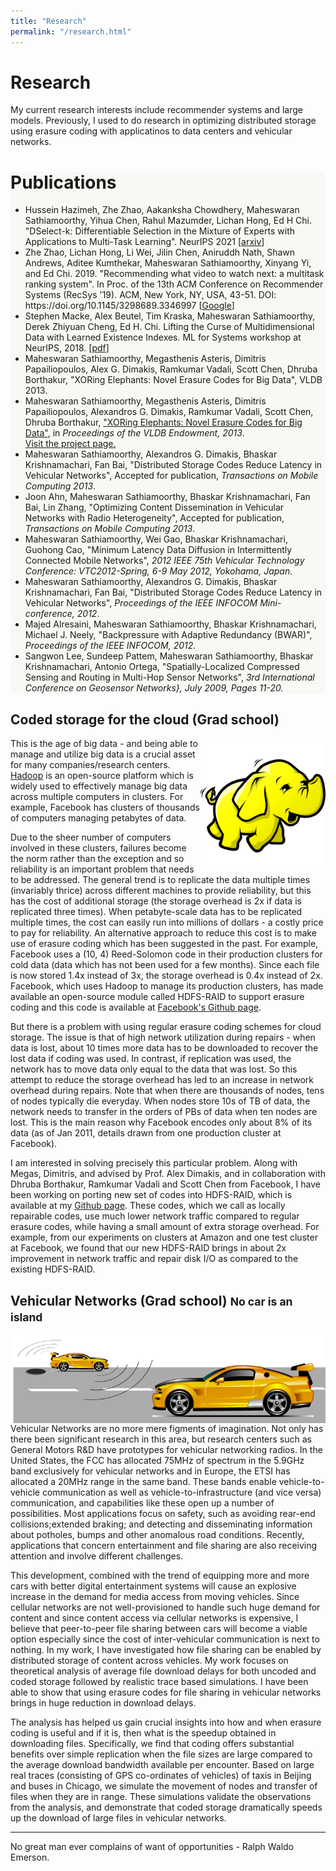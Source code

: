 ```yaml
---
title: "Research"
permalink: "/research.html"
---
```

  <div class="container">
  	<div class="jumbotron jumbotron-fluid jumbotron-home pt-0 pb-0 mt-3 mb-2rem bg-lightblue position-relative">
    <div class="pl-4 pr-0 h-100 tofront">
        <div class="row justify-content-between">
            <div class="col-md-6 pt-6 pb-6 pr-lg-4 align-self-center">
                <h1 class="mb-3">Research</h1>
                My current research interests include recommender systems and large models. Previously, I used to do research in optimizing distributed storage using erasure coding with applicatinos to data centers and vehicular networks.
                <br>
            </div>
            <div class="col-md-6 d-none d-md-block pr-0" style="background-size:cover;background-image:url(assets/images/recsys.png);"></div>
        </div>
    </div>
	</div>
	<div class="jumbotron jumbotron-fluid jumbotron-home pt-0 pb-0 mt-3 mb-2rem position-relative" style="background-color: #f9f8f4;">
    <div class="pl-4 pr-0 h-100 tofront">
        <div class="row justify-content-between">
            <div class="col-md-12 pt-6 pb-6 pr-lg-4 align-self-center">
                <h1 class="mb-3">Publications</h1>
                <ul>
                    <li>Hussein Hazimeh, Zhe Zhao, Aakanksha Chowdhery, Maheswaran Sathiamoorthy, Yihua Chen, Rahul Mazumder, Lichan Hong, Ed H Chi. "DSelect-k: Differentiable Selection in the Mixture of Experts with Applications to Multi-Task Learning". NeurIPS 2021 [<a href="https://arxiv.org/abs/2106.03760">arxiv</a>]</li>
                    <li>Zhe Zhao, Lichan Hong, Li Wei, Jilin Chen, Aniruddh Nath, Shawn Andrews, Aditee Kumthekar, Maheswaran Sathiamoorthy, Xinyang Yi, and Ed Chi. 2019. "Recommending what video to watch next: a multitask ranking system". In Proc. of the 13th ACM Conference on Recommender Systems (RecSys '19). ACM, New York, NY, USA, 43-51. DOI: https://doi.org/10.1145/3298689.3346997 [<a href="https://research.google/pubs/pub49380/">Google</a>]</li>
                    <li>Stephen Macke, Alex Beutel, Tim Kraska, Maheswaran Sathiamoorthy, Derek Zhiyuan Cheng, Ed H. Chi. Lifting the Curse of Multidimensional Data with Learned Existence Indexes. ML for Systems workshop at NeurIPS, 2018. [<a href="https://drive.google.com/file/d/18KqfX-GUVC-v2OwFhEtE2Y9QeRNZjOi4/view">pdf</a>]</li>
                    <li>Maheswaran Sathiamoorthy, Megasthenis Asteris, Dimitris Papailiopoulos, Alex G. Dimakis, Ramkumar Vadali, Scott Chen, Dhruba Borthakur, "XORing Elephants: Novel Erasure Codes for Big Data", VLDB 2013.</li>
                    <li> Maheswaran Sathiamoorthy, Megasthenis Asteris, Dimitris Papailiopoulos, Alexandros G.  Dimakis, Ramkumar Vadali, Scott Chen, Dhruba Borthakur, <a href="http://smahesh.com/HadoopUSC/Xorbas.pdf">"XORing Elephants: Novel Erasure Codes for Big Data"</a>, in <i>Proceedings of the VLDB Endowment, 2013</i>.
	                <br/> <a href="http://smahesh.com/HadoopUSC">Visit the project page.</a></li>
	                <li>Maheswaran Sathiamoorthy, Alexandros G. Dimakis, Bhaskar Krishnamachari, Fan Bai, 
	                  "Distributed Storage Codes Reduce Latency in Vehicular Networks", Accepted for publication, <i>Transactions on Mobile Computing 2013</i>.
	                </li>
	               <li>Joon Ahn, Maheswaran Sathiamoorthy, Bhaskar Krishnamachari, Fan Bai, Lin Zhang, "Optimizing Content Dissemination in Vehicular Networks with Radio Heterogeneity", 
	                Accepted for publication, <i>Transactions on Mobile Computing 2013</i>.</li>
	               <li> Maheswaran Sathiamoorthy, Wei Gao, Bhaskar Krishnamachari, Guohong Cao, 
	               "Minimum Latency Data Diffusion in Intermittently Connected Mobile Networks", 
	               <i>2012 IEEE 75th Vehicular Technology Conference: VTC2012-Spring, 6-9 May 2012, Yokohama, Japan.</i></li>
	               <li>Maheswaran Sathiamoorthy, Alexandros G. Dimakis, Bhaskar Krishnamachari, Fan Bai, 
	               "Distributed Storage Codes Reduce Latency in Vehicular Networks", 
	               <i>Proceedings of the IEEE INFOCOM Mini-conference, 2012</i>.</li>
	               <li>Majed Alresaini, Maheswaran Sathiamoorthy, Bhaskar Krishnamachari, Michael J. Neely, "Backpressure with Adaptive Redundancy (BWAR)", 
	               <i>Proceedings of the IEEE INFOCOM, 2012.</i> </li>
	               <li>Sangwon Lee, Sundeep Pattem, Maheswaran Sathiamoorthy, Bhaskar Krishnamachari, Antonio Ortega,
	               "Spatially-Localized Compressed Sensing and Routing in Multi-Hop Sensor Networks",
	               <i>3rd International Conference on Geosensor Networks}, July 2009, Pages 11-20.</i>  </li>
                </ul>
            </div>
        </div>
    </div>
	</div>  
      <div class="row">
        <div class="span12">
          <h2 class="simpleheading simpleheadingcolored">Coded storage for the cloud (Grad school)</h2>
          <img src="assets/images/hadoop.png" align="right" width="200"/>
           <p>
            This is the age of big data - and being able to manage and utilize big data is a crucial asset for many companies/research centers. <a href="http://hadoop.apache.org/">Hadoop</a> is an open-source platform which is widely used to effectively manage big data across multiple computers in clusters. For example, Facebook has clusters of thousands of computers managing petabytes of data.
         </p>
         <p>
            Due to the sheer number of computers involved in these clusters, failures become the norm rather than the exception
            and so reliability is an important problem that needs to be addressed. The general trend is to replicate the
            data multiple times (invariably thrice) across different machines to provide reliability, but this has the
            cost of additional storage (the storage overhead is 2x if data is replicated three times). When petabyte-scale data has to be replicated
            multiple times, the cost can easily run into millions of dollars - a costly price to pay for reliability.
            An alternative approach to reduce this cost is to make use of erasure coding which has been suggested in the past.
            For example, Facebook uses a (10, 4) Reed-Solomon code in their production clusters for cold data (data which has not been
            used for a few months). Since each file is now stored 1.4x instead of 3x, the storage overhead is 0.4x instead of 2x.
            Facebook, which uses Hadoop to manage its production clusters, has made available an open-source module called HDFS-RAID
            to support erasure coding and this code is available at
            <a href="https://github.com/facebook/hadoop-20">Facebook's Github page</a>.
         </p>
         <p>
            But there is a problem with using regular erasure coding schemes for cloud storage. The issue is that of high
            network utilization during repairs - when data is lost, about 10 times more data has to be downloaded to recover
            the lost data if coding was used. In contrast, if replication was used, the network has to move data only equal
            to the data that was lost. So this attempt to reduce the storage overhead has led to an increase in network
            overhead during repairs. Note that when there are thousands of nodes, tens of nodes typically die everyday.
            When nodes store 10s of TB of data, the network needs to transfer in the orders of PBs of data when ten nodes are lost.
            This is the main reason why Facebook encodes only about 8% of its data (as of Jan 2011, details drawn from one production cluster at Facebook).
         </p>
         <p>
            I am interested in solving precisely this particular problem.  Along with Megas, Dimitris, and advised by Prof. Alex Dimakis,
            and in collaboration with Dhruba Borthakur, Ramkumar Vadali and Scott Chen from Facebook, I have been working on porting new set of codes
            into HDFS-RAID, which is available at my <a href="https://github.com/madiator/hadoop-20" rel="tooltip" title="Source code of our Hadoop">Github page</a>. These codes, which we call
            as locally repairable codes, use much lower network traffic compared to regular erasure codes, while having a small amount of extra
            storage overhead. For example, from our experiments on clusters at Amazon and one test cluster at Facebook, we found that our
            new HDFS-RAID brings in about 2x improvement in network traffic and repair disk I/O as compared to the existing HDFS-RAID.
         </p>
        </div>
        <div class="span12">
          <h2 class="simpleheading simpleheadingcolored">Vehicular Networks (Grad school) <small> No car is an island</small></h2>
          <img src="assets/images/vanet.png" title="A sample application scenario when one vehicle encountering a pothole (black ellipse) informs the other vehicle, which in turn can warn other incoming vehicles." align="right" width="500"/>
          <p>
            Vehicular Networks are no more mere figments of imagination. Not only has there been significant research in this area, but research centers such as General Motors R&D have prototypes for vehicular networking radios. In the United States, the FCC has allocated 75MHz of spectrum in the 5.9GHz band exclusively for vehicular networks and in Europe, the ETSI has allocated a 20MHz range in the same band. These bands enable vehicle-to-vehicle communication as well as vehicle-to-infrastructure (and vice versa) communication, and capabilities like these open up a number of possibilities. Most applications focus on safety, such as avoiding rear-end collisions;extended braking; and detecting and disseminating information about potholes, bumps and other anomalous road conditions. Recently, applications that concern entertainment and file sharing are also receiving attention and involve different challenges.
          </p>
          <p>
            This development, combined with the trend of equipping more and more cars with better digital entertainment systems will cause an explosive increase in the demand for media access from moving vehicles. Since cellular networks are not well-provisioned to handle such huge demand for content and since content access via cellular networks is expensive, I believe that peer-to-peer file sharing between cars will become a viable option especially since the cost of inter-vehicular communication is next to nothing. In my work, I have investigated how file sharing can be enabled by distributed storage of content across vehicles. My work focuses on theoretical analysis of average file download delays for both uncoded and coded storage followed by realistic trace based simulations. I have been able to show that using erasure codes for file sharing in vehicular networks brings in huge reduction in download delays.
         </p>
          <p>
            The analysis has helped us gain crucial insights into how and when erasure coding is useful and if it is, then what is the speedup obtained in downloading files. Specifically, we find that coding offers substantial benefits over simple replication when the file sizes are large compared to the average download bandwidth available per encounter. Based on large real traces (consisting of GPS co-ordinates of vehicles) of taxis in Beijing and buses in Chicago, we simulate the movement of nodes and transfer of files when they are in range. These simulations validate the observations from the analysis, and demonstrate that coded storage dramatically speeds up the download of large files in vehicular networks.
          </p>
        </div>
     </div>
      <hr>
      <footer>
        No great man ever complains of want of opportunities - Ralph Waldo Emerson.
      </footer>
    </div> <!-- /container -->